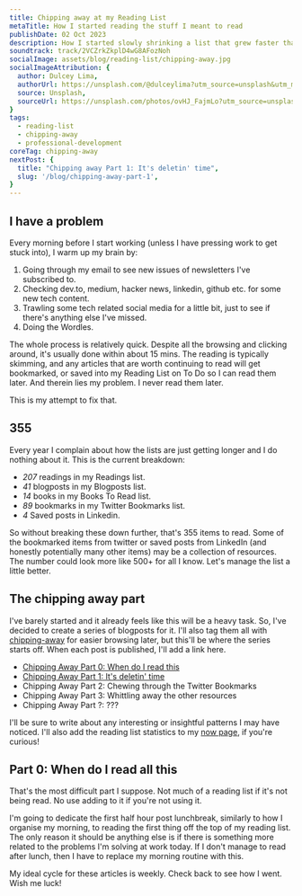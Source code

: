 ```yaml
---
title: Chipping away at my Reading List
metaTitle: How I started reading the stuff I meant to read
publishDate: 02 Oct 2023
description: How I started slowly shrinking a list that grew faster than I read, and hopefully got smarter doing it.
soundtrack: track/2VCZrkZkplD4wG8AFozNoh
socialImage: assets/blog/reading-list/chipping-away.jpg
socialImageAttribution: {
  author: Dulcey Lima,
  authorUrl: https://unsplash.com/@dulceylima?utm_source=unsplash&utm_medium=referral&utm_content=creditCopyText,
  source: Unsplash,
  sourceUrl: https://unsplash.com/photos/ovHJ_FajmLo?utm_source=unsplash&utm_medium=referral&utm_content=creditCopyText,  
}
tags:
  - reading-list
  - chipping-away
  - professional-development
coreTag: chipping-away
nextPost: {
  title: "Chipping away Part 1: It's deletin' time",
  slug: '/blog/chipping-away-part-1',
}
---
```


## I have a problem

Every morning before I start working (unless I have pressing work to get stuck into), I warm up my brain by:

1. Going through my email to see new issues of newsletters I've subscribed to.
2. Checking dev.to, medium, hacker news, linkedin, github etc. for some new tech content.
3. Trawling some tech related social media for a little bit, just to see if there's anything else I've missed.
4. Doing the Wordles.

The whole process is relatively quick. Despite all the browsing and clicking around, it's usually done within about 15 mins. The reading is typically skimming, and any articles that are worth continuing to read will get bookmarked, or saved into my Reading List on To Do so I can read them later. And therein lies my problem.
I never read them later.

This is my attempt to fix that.

## 355

Every year I complain about how the lists are just getting longer and I do nothing about it.
This is the current breakdown:

- *207* readings in my Readings list.
- *41* blogposts in my Blogposts list.
- *14* books in my Books To Read list.
- *89* bookmarks in my Twitter Bookmarks list.
- *4* Saved posts in Linkedin.

So without breaking these down further, that's 355 items to read. Some of the bookmarked items from twitter or saved posts from LinkedIn (and honestly potentially many other items) may be a collection of resources. The number could look more like 500+ for all I know. Let's manage the list a little better.

## The chipping away part

I've barely started and it already feels like this will be a heavy task. So, I've decided to create a series of blogposts for it. I'll also tag them all with [chipping-away](/tags/chipping-away) for easier browsing later, but this'll be where the series starts off. When each post is published, I'll add a link here.

- [Chipping Away Part 0: When do I read this](#part-0-when-do-i-read-all-this)
- [Chipping Away Part 1: It's deletin' time](/blog/chipping-away-part-1)
- Chipping Away Part 2: Chewing through the Twitter Bookmarks
- Chipping Away Part 3: Whittling away the other resources
- Chipping Away Part ?: ???

I'll be sure to write about any interesting or insightful patterns I may have noticed. I'll also add the reading list statistics to my [now page](/now), if you're curious!

## Part 0: When do I read all this

That's the most difficult part I suppose. Not much of a reading list if it's not being read. No use adding to it if you're not using it.

I'm going to dedicate the first half hour post lunchbreak, similarly to how I organise my morning, to reading the first thing off the top of my reading list. The only reason it should be anything else is if there is something more related to the problems I'm solving at work today. If I don't manage to read after lunch, then I have to replace my morning routine with this.

My ideal cycle for these articles is weekly. Check back to see how I went.
Wish me luck!
